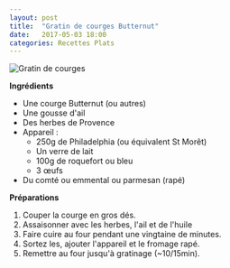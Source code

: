 ```yaml
---
layout: post
title:  "Gratin de courges Butternut"
date:   2017-05-03 18:00
categories: Recettes Plats
---
```



![Gratin de courges](/images/gratin-courge.jpg)

**Ingrédients**

* Une courge Butternut (ou autres)
* Une gousse d'ail
* Des herbes de Provence
* Appareil :
  * 250g de Philadelphia (ou équivalent St Morêt)
  * Un verre de lait
  * 100g de roquefort ou bleu
  * 3 œufs
* Du comté ou emmental ou parmesan (rapé)


**Préparations**

1. Couper la courge en gros dés.
2. Assaisonner avec les herbes, l'ail et de l'huile
3. Faire cuire au four pendant une vingtaine de minutes.
4. Sortez les, ajouter l'appareil et le fromage rapé.
5. Remettre au four jusqu'à gratinage (~10/15min).
